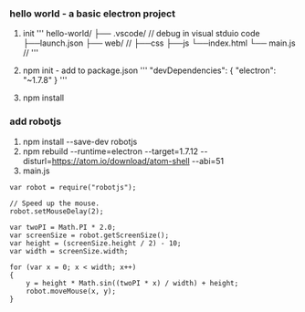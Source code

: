 ### hello world - a basic electron project
1. init
'''
hello-world/
├── .vscode/            // debug in visual stduio code
    ├──launch.json
├── web/                // 
    ├──css
    ├──js
    └──index.html
└── main.js             //
'''

2. npm init - add to package.json
'''
  "devDependencies": {
    "electron": "~1.7.8"
  }
'''

3. npm install


### add robotjs
1. npm install --save-dev robotjs
2. npm rebuild --runtime=electron --target=1.7.12 --disturl=https://atom.io/download/atom-shell --abi=51
3. main.js
```
var robot = require("robotjs");

// Speed up the mouse.
robot.setMouseDelay(2);

var twoPI = Math.PI * 2.0;
var screenSize = robot.getScreenSize();
var height = (screenSize.height / 2) - 10;
var width = screenSize.width;

for (var x = 0; x < width; x++)
{
	y = height * Math.sin((twoPI * x) / width) + height;
	robot.moveMouse(x, y);
}

```